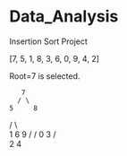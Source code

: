 # Data_Analysis
Insertion Sort Project

[7, 5, 1, 8, 3, 6, 0, 9, 4, 2]

Root=7 is selected.

       7
      / \
    5     8 
   /   \    \
  1     6    9
 /     /
0     3
     /  \
    2     4 
    
    
   
